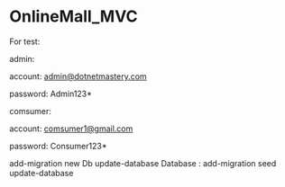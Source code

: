 # OnlineMall_MVC
For test:

admin:

account: admin@dotnetmastery.com

 password: Admin123*

 
comsumer:

 account: comsumer1@gmail.com
 
 password: Consumer123*

 add-migration new Db
 update-database
 Database :
add-migration seed
update-database

